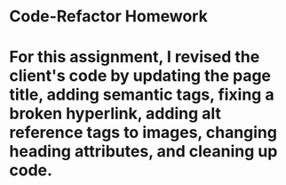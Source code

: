 # Code-Refactor Homework

# For this assignment, I revised the client's code by updating the page title, adding semantic tags, fixing a broken hyperlink, adding alt reference tags to images, changing heading attributes, and cleaning up code.